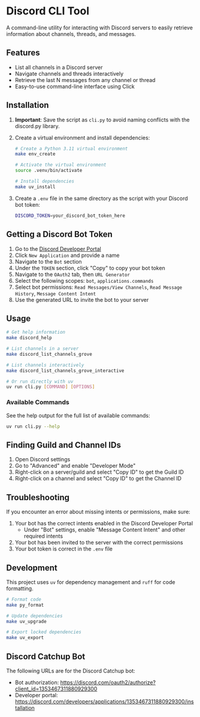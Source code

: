 # Discord CLI Tool

A command-line utility for interacting with Discord servers to easily retrieve information about channels, threads, and messages.

## Features

- List all channels in a Discord server
- Navigate channels and threads interactively
- Retrieve the last N messages from any channel or thread
- Easy-to-use command-line interface using Click

## Installation

1. **Important**: Save the script as `cli.py` to avoid naming conflicts with the discord.py library.

2. Create a virtual environment and install dependencies:

   ```bash
   # Create a Python 3.11 virtual environment
   make env_create

   # Activate the virtual environment
   source .venv/bin/activate

   # Install dependencies
   make uv_install
   ```

3. Create a `.env` file in the same directory as the script with your Discord bot token:

   ```bash
   DISCORD_TOKEN=your_discord_bot_token_here
   ```

## Getting a Discord Bot Token

1. Go to the [Discord Developer Portal](https://discord.com/developers/applications)
2. Click `New Application` and provide a name
3. Navigate to the `Bot` section
4. Under the `TOKEN` section, click "Copy" to copy your bot token
5. Navigate to the `OAuth2` tab, then `URL Generator`
6. Select the following scopes: `bot`, `applications.commands`
7. Select bot permissions: `Read Messages/View Channels`, `Read Message History`, `Message Content Intent`
8. Use the generated URL to invite the bot to your server

## Usage

```bash
# Get help information
make discord_help

# List channels in a server
make discord_list_channels_grove

# List channels interactively
make discord_list_channels_grove_interactive

# Or run directly with uv
uv run cli.py [COMMAND] [OPTIONS]
```

### Available Commands

See the help output for the full list of available commands:

```bash
uv run cli.py --help
```

## Finding Guild and Channel IDs

1. Open Discord settings
2. Go to "Advanced" and enable "Developer Mode"
3. Right-click on a server/guild and select "Copy ID" to get the Guild ID
4. Right-click on a channel and select "Copy ID" to get the Channel ID

## Troubleshooting

If you encounter an error about missing intents or permissions, make sure:

1. Your bot has the correct intents enabled in the Discord Developer Portal
   - Under "Bot" settings, enable "Message Content Intent" and other required intents
2. Your bot has been invited to the server with the correct permissions
3. Your bot token is correct in the `.env` file

## Development

This project uses `uv` for dependency management and `ruff` for code formatting.

```bash
# Format code
make py_format

# Update dependencies
make uv_upgrade

# Export locked dependencies
make uv_export
```

## Discord Catchup Bot

The following URLs are for the Discord Catchup bot:

- Bot authorization: https://discord.com/oauth2/authorize?client_id=1353467311880929300
- Developer portal: https://discord.com/developers/applications/1353467311880929300/installation

```

```

